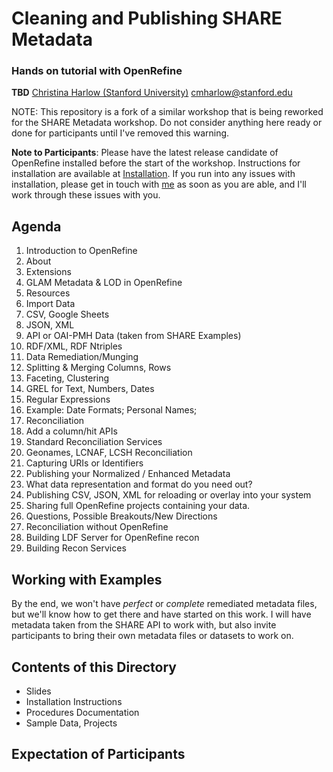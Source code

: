 # Cleaning and Publishing SHARE Metadata
### Hands on tutorial with OpenRefine
**TBD**
[Christina Harlow (Stanford University)](http://www.twitter.com/cm_harlow)
cmharlow@stanford.edu

NOTE: This repository is a fork of a similar workshop that is being reworked for the SHARE Metadata workshop. Do not consider anything here ready or done for participants until I've removed this warning.

**Note to Participants**: Please have the latest release candidate of OpenRefine installed before the start of the workshop. Instructions for installation are available at [Installation](Installation/README.md). If you run into any issues with installation, please get in touch with [me](mailto:cmharlow@stanford.edu) as soon as you are able, and I'll work through these issues with you.

## Agenda
1. Introduction to OpenRefine
  2. About
  3. Extensions
  4. GLAM Metadata & LOD in OpenRefine
  6. Resources
2. Import Data
  3. CSV, Google Sheets
  4. JSON, XML
  4. API or OAI-PMH Data (taken from SHARE Examples)
  5. RDF/XML, RDF Ntriples
3. Data Remediation/Munging
  4. Splitting & Merging Columns, Rows
  5. Faceting, Clustering
  5. GREL for Text, Numbers, Dates
  6. Regular Expressions
  7. Example: Date Formats; Personal Names;
4. Reconciliation
  5. Add a column/hit APIs
  6. Standard Reconciliation Services
  7. Geonames, LCNAF, LCSH Reconciliation
  10. Capturing URIs or Identifiers
5. Publishing your Normalized / Enhanced Metadata
  6. What data representation and format do you need out?
  7. Publishing CSV, JSON, XML for reloading or overlay into your system
  8. Sharing full OpenRefine projects containing your data.
6. Questions, Possible Breakouts/New Directions
  7. Reconciliation without OpenRefine
  8. Building LDF Server for OpenRefine recon
  9. Building Recon Services

## Working with Examples
By the end, we won't have *perfect* or *complete* remediated metadata files, but we'll know how to get there and have started on this work. I will have metadata taken from the SHARE API to work with, but also invite participants to bring their own metadata files or datasets to work on.

## Contents of this Directory
- Slides
- Installation Instructions
- Procedures Documentation
- Sample Data, Projects

## Expectation of Participants

